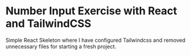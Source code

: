 # Number Input Exercise with React and TailwindCSS

Simple React Skeleton where I have configured Tailwindcss and removed unnecessary files for starting a fresh project.
